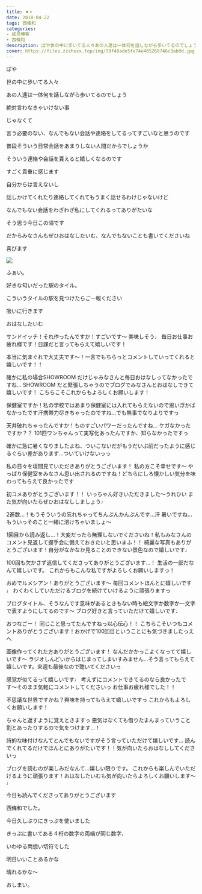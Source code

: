 ```yaml
---
title: ⚫︎⚪︎
date: 2018-04-22
tags: 西條和
categories: 
- 成员博客
- 西條和
description: ぽや世の中に歩いてる人々あの人達は一体何を話しながら歩いてるのでしょう絶対言わなきゃいけない事...
cover: https://files.zzzhxxx.top/img/59f48ade5fe74e465268746c3ab0d.jpg 
---
```










ぽや










世の中に歩いてる人々










あの人達は一体何を話しながら歩いてるのでしょう










絶対言わなきゃいけない事











じゃなくて










言う必要のない、なんでもない会話や連絡をしてるってすごいなと思うのです











普段そういう日常会話をあまりしない人間だからでしょうか










そういう連絡や会話を貰えると嬉しくなるのです










すごく貴重に感じます










自分からは言えないし









話しかけてくれたり連絡してくれてもうまく話せるわけじゃないけど











なんでもない会話をわざわざ私にしてくれるってありがたいな









そう思う今日この頃です











だからみなさんもぜひおはなしたいむ、なんでもないことも書いてくださいね








喜びます











![](https://files.zzzhxxx.top/img/59f48ade5fe74e465268746c3ab0d.jpg)




ふぁい。









好きな匂いだった駅のタイル。










こういうタイルの駅を見つけたらご一報ください









吸いに行きます











おはなしたいむ







サンドイッチ！それ作ったんですか！すごいです〜
美味しそう♩
毎日お仕事お疲れ様です！日課だと言ってもらえて嬉しいです！





本当に気まぐれで大丈夫です〜！一言でもちらっとコメントしていってくれると嬉しいです！！






確かに私の場合SHOWROOM だけじゃみなさんと毎日おはなしってなかったですね…
SHOWROOM だと緊張しちゃうのでブログでみなさんとおはなしできて嬉しいです！
こちらこそこれからもよろしくお願いします！






保健室ですか！私の学校ではあまり保健室には入れてもらえないので思い浮かばなかったです汗携帯力尽きちゃったのですね…でも無事でなりよりですっ





天井破れちゃったんですか！ものすごいパワーだったんですね…
ケガなかったですか？？
101匹ワンちゃんって実写化あったんですか、知らなかったですっ





確かに急に暑くなりましたよね、ついこないだがもうだいぶ前だったように感じるぐらい差があります…ついていけないっっ





私の日々を垣間見ていただきありがとうございます！
私の方こそ幸せです〜
やっぱり保健室をみなさん思い出されるのですね！どちらにしろ懐かしい気分を味わってもらえて良かったです






初コメありがとうございます！！
いっちゃん好きいただきました〜うれひい
また気が向いたらぜひおはなししましょう♩




2進数…！もうそういうの忘れちゃってちんぷんかんぷんです…汗
暑いですね…もういっそのこと一緒に溶けちゃいましょ〜






1回目から読み返し…！大変だったら無理しないでくださいね！私もみなさんのコメント見返して握手会に備えておきたいと思いまふ！！
綺麗な写真もありがとうございます！自分がなかなか見ることのできない景色なので嬉しいです♩






100回も欠かさず返信してくださってありがとうございます…！
生活の一部だなんて嬉しいです。
これからもこんな私ですがよろしくお願いしますっ！




おめでルメシアン！ありがとうございます〜
毎回コメントほんとに嬉しいです♩
わくわくしていただけるブログを続けていけるように頑張りますっ






ブログタイトル、そうなんです意味があるときもない時も絵文字か数字か一文字で表すようにしてるのです〜
ブログ好きと言っていただけて嬉しいです♩




おつなごー！
同じこと思ってたんですねっ以心伝心！！
こちらこそいつもコメントありがとうございます！おかげで100回目ということにも気づきましたっえへ






画像作ってくれた方ありがとうございます！
なんだかかっこよくなってて嬉しいです〜
ラジオしんどいからはじまってしまいすみません…そう言ってもらえて嬉しいです。来週も最後なので聴いてくださいっ





感覚が似てるって嬉しいです♩
考えずにコメントできてるのなら良かったです〜そのまま気軽にコメントしてくださいっ
お仕事お疲れ様でした！！





不思議な世界ですかね？興味を持ってもらえて嬉しいですっ
これからもよろしくお願いします！





ちゃんと返すように覚えときますっ
悪気はなくても借りたまんまっていうこと割とあったりするので気をつけます…！





詩的な味付けなんてとんでもないですがそう言っていただけて嬉しいです…
読んでくれてるだけでほんとにありがたいです！！気が向いたらおはなししてくださいっ




ブログを読むのが楽しみだなんて…嬉しい限りです。
これからも楽しんでいただけるように頑張ります！おはなしたいむも気が向いたらよろしくお願いします〜♩














今日も読んでくださってありがとうございます









西條和でした。








今日久しぶりにきっぷを使いました








きっぷに書いてある４桁の数字の両端が同じ数字、










いわゆる両想い切符でした







明日いいことあるかな











晴れるかな〜









おしまい。


